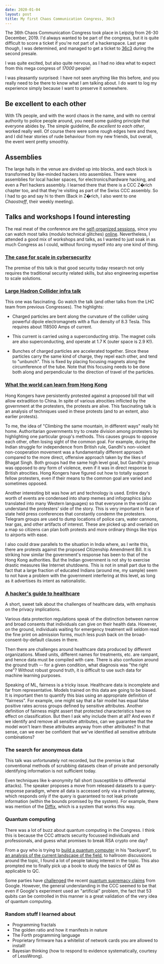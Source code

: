 ```yaml
---
date: 2020-01-04
layout: post
title: My first Chaos Communication Congress, 36c3
---
```


The 36th Chaos Communication Congress took place in Leipzig from 26-30 December,
2019\. I'd always wanted to be part of the congress, but it is quite difficult
to score a ticket if you're not part of a hackerspace. Last year though, I was
determined, and managed to get a ticket to [36c3][1] during the second presale.

I was quite excited, but also quite nervous, as I had no idea what to expect
from this mega congress of _17000_ people!

I was pleasantly surprised: I have not seen anything like this before, and you
really need to be there to know what I am talking about. I do want to log my
experience simply because I want to preserve it somewhere.

## Be excellent to each other

With 17k people, and with the word chaos in the name, and with no central
authority to police people around, you need some guiding principle that everyone
abides by. The simple guideline, _Be excellent to each other_, worked really
well. Of course there were some rough edges here and there, and I did hear
stories of rude behaviour from my new friends, but overall, the event went
pretty smoothly.


## Assemblies

The large halls in the venue are divided up into blocks, and each block is
transformed by like-minded hackers into assemblies. There were assemblies for
local hacker spaces, for electronics/hardware hacking, and even a Perl hackers
assembly. I learned there that there is a CCC Z�rich chapter too, and that
they're visiting as part of the Swiss CCC assembly. So I had to go and say hi to
them (Back in Z�rich, I also went to one _Chaostreff_, their weekly meeting).

## Talks and workshops I found interesting

The real meat of the conference are the [self-organized sessions][2], since you
can watch most talks (modulo technical glitches) [online][3]. Nevertheless,
I attended a good mix of workshops and talks, as I wanted to just soak in as
much Congress as I could, without forcing myself into any one kind of thing.

### [The case for scale in cybersecurity][4]

The premise of this talk is that good security today research not only requires
the traditional security related skills, but also engineering expertise
to scale solutions.

### [Large Hadron Collider infra talk][5]

This one was fascinating. Go watch the talk (and other talks from the LHC team
from previous Congresses). The highlights:

* Charged particles are bent along the curvature of the collider using powerful
  dipole electromagnets with a flux density of 8.3 Tesla. This requires about
  118500 Amps of current.

* This current is carried using a superconducting strip. The magnet coils are
  also superconducting, and operate at 1.7 K (outer space is 2.9 K!).

* Bunches of charged particles are accelerated together. Since these particles
  carry the same kind of charge, they repel each other, and tend to "unbunch".
  This is fixed by placing focusing magnets along the circumference of the tube.
  Note that this focusing needs to be done both along and perpendicular to the
  direction of travel of the particles.

### [What the world can learn from Hong Kong][6]

Hong Kongers have persistently protested against a proposed bill that will allow
extradition to China. In spite of various atrocities inflicted by the government
at the protesters, the protests are alive. This fascinating talk is an analysis
of techniques used in these protests (and to an extent, also earlier protests).

To me, the idea of "Climbing the same mountain, in different ways" really hit
home. Authoritarian governments try to create division among protesters by
highlighting one particular group's methods. This causes groups to oppose each
other, often losing sight of the common goal. For example, during the Indian
struggle for independence from British rule, Gandhi's non-violent
non-cooperation movement was a fundamentally different approach compared to the
more direct, offensive approach taken by the likes of Bhagat Singh. Both groups
had the same high level goal, but Gandhi's group was opposed to _any_ form of
violence, even if it was in direct response to British atrocities. Hong Kongers
have figured out how to totally support fellow protesters, even if their means
to the common goal are varied and sometimes opposed.

Another interesting bit was how art and technology is used. Entire day's worth
of events are condensed into sharp memes and infographics (also translated into
many Western languages) so that everyone in the world can understand the
protesters' side of the story. This is very important in face of state held
press conferences that constantly condemn the protesters.  Telegram groups are
used to dump locations of police cars, water cannons, tear gas, and other
artifacts of interest. These are picked up and overlaid on a map so citizens can
plan both protests and more ordinary things like trips to airports with ease.

I also could draw parallels to the situation in India where, as I write this,
there are protests against the proposed Citizenship Amendment Bill. It is
striking how similar the government's response has been to that of the Hong Kong
authorities. But the Indian government is not shy to exercise drastic measures
like Internet shutdowns. This is not in small part due to the fact that a large
fraction of educated Indians (around me, my sample) seem to not have a problem
with the government interfering at this level, as long as it advertises its
intent as nationalistic.

### [A hacker's guide to healthcare][7]

A short, sweet talk about the challenges of healthcare data, with emphasis on
the privacy implications.
 
Various data protection regulations speak of the distinction between narrow and
broad consents that individuals can give on their health data. However, on the
ground, individuals waiting for emergency treatment will seldom read the fine
print on admission forms, much less push back on the broad-consent-by-default
clauses in there.

Then there are challenges around healthcare data produced by different
organizations. Mixed units, different names for treatments, etc. are rampant,
and hence data must be compiled with care. There is also confusion around the
ground truth -- for a given condition, what diagnosis was "the right one"?
Without robust ground truth, it is difficult to use such data for machine
learning purposes.

Speaking of ML, fairness is a tricky issue. Healthcare data is incomplete and
far from representative. Models trained on this data are going to be biased.
It is important then to quantify this bias using an appropriate definition of
"fairness". For example, one might say that a fair model has equal false
positive rates across groups defined by sensitive attributes. Another definition
of fairness might assert that protected characteristics have no effect on
classification. But then I ask why include them at all? And even if we identify
and remove all sensitive attributes, can we guarantee that the model won't learn
these attributes anyway from other attributes? In that sense, can we ever be
confident that we've identified all sensitive attribute combinations?

### The search for anonymous data

This talk was unfortunately not recorded, but the premise is that conventional
methods of scrubbing datasets clean of private and personally identifying
information is not sufficient today.

Even techniques like k-anonymity fall short (susceptible to differential
attacks). The speaker proposes a move from released datasets to a query-response
paradigm, where all data is accessed only via a trusted gateway, which responds
only if the query is guaranteed to not leak private information (within the
bounds promised by the system). For example, there was mention of the
[Diffix][8], which is a system that works this way.

### Quantum computing

There was a lot of buzz about quantum computing in the Congress. I think this is
because the CCC attracts security focussed individuals and professionals, and
guess what promises to break RSA crypto one day?

From a guy who is trying to [build a quantum computer][9] in his "backyard", to
[an analysis of the current landscape of the field][10], to hallroom discussions
around the topic, I found a lot of people taking interest in the topic. This
also prompted me to finally pick up a book to study the basics of QM as
applicable to QC.

Some parties have [challenged][12] the recent [quantum supremacy claims][11] from
Google. However, the general understanding in the CCC seemed to be that even if
Google's experiment used an "artificial" problem, the fact that 53 qubits can be
controlled in this manner is a great validation of the very idea of quantum
computing.


### Random stuff I learned about

* Programming fractals
* The golden ratio and how it manifests in nature
* The Forth programming language
* Proprietary firmware has a whitelist of network cards you are allowed to
  install!
* Bayesian thinking (how to respond to evidence systematically, courtesy of
  LessWrong).


[1]: https://events.ccc.de/congress/2019/wiki/index.php/Main_Page
[2]: https://events.ccc.de/congress/2019/wiki/index.php/Static:Self-organized_Sessions
[3]: https://media.ccc.de/
[4]: https://media.ccc.de/v/36c3-11220-the_case_for_scale_in_cyber_security
[5]: https://media.ccc.de/v/36c3-10760-the_large_hadron_collider_infrastructure_talk#t=1655
[6]: https://media.ccc.de/v/36c3-10933-what_the_world_can_learn_from_hongkong
[7]: https://www.youtube.com/watch?v=Zuq4kiYJKAk
[8]: https://aircloak.com/solutions/how-it-works/
[9]: https://media.ccc.de/v/36c3-10808-build_you_own_quantum_computer_home_-_99_of_discount_-_hacker_style
[10]: https://media.ccc.de/v/36c3-11039-quantum_computing_are_we_there_yet
[11]: https://ai.googleblog.com/2019/10/quantum-supremacy-using-programmable.html
[12]: https://www.ibm.com/blogs/research/2019/10/on-quantum-supremacy/

